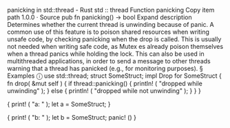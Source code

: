 panicking in std::thread - Rust
std
::
thread
Function
panicking
Copy item path
1.0.0
·
Source
pub fn panicking() ->
bool
Expand description
Determines whether the current thread is unwinding because of panic.
A common use of this feature is to poison shared resources when writing
unsafe code, by checking
panicking
when the
drop
is called.
This is usually not needed when writing safe code, as
Mutex
es
already poison themselves when a thread panics while holding the lock.
This can also be used in multithreaded applications, in order to send a
message to other threads warning that a thread has panicked (e.g., for
monitoring purposes).
§
Examples
ⓘ
use
std::thread;
struct
SomeStruct;
impl
Drop
for
SomeStruct {
fn
drop(
&mut
self
) {
if
thread::panicking() {
println!
(
"dropped while unwinding"
);
        }
else
{
println!
(
"dropped while not unwinding"
);
        }
    }
}

{
print!
(
"a: "
);
let
a = SomeStruct;
}

{
print!
(
"b: "
);
let
b = SomeStruct;
panic!
()
}